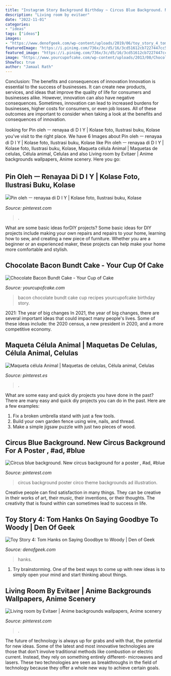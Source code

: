 ```yaml
---
title: "Instagram Story Background Birthday ~ Circus Blue Background. New Circus Background For A Poster , #ad, #blue"
description: "Living room by evitaer"
date: "2022-11-01"
categories:
- "ideas"
tags: ["ideas"]
images:
- "https://www.denofgeek.com/wp-content/uploads/2019/06/toy_story_4_tom_hanks_saying_goodbye.jpg?fit=1000%2C527"
featuredImage: "https://i.pinimg.com/736x/3c/d5/16/3cd51612cb7227447cc5a3570f73b5b0.jpg"
featured_image: "https://i.pinimg.com/736x/3c/d5/16/3cd51612cb7227447cc5a3570f73b5b0.jpg"
image: "https://www.yourcupofcake.com/wp-content/uploads/2013/08/Chocolate-Bacon-Bundt.jpg"
ShowToc: true
author: "Jamaal Rath"
---
```



Conclusion: The benefits and consequences of innovation
Innovation is essential to the success of businesses. It can create new products, services, and ideas that improve the quality of life for consumers and businesses alike. However, innovation can also have negative consequences. Sometimes, innovation can lead to increased burdens for businesses, higher costs for consumers, or even job losses. All of these outcomes are important to consider when taking a look at the benefits and consequences of innovation.

	

		
looking for Pin oleh ㅡ renayaa di D I Y | Kolase foto, Ilustrasi buku, Kolase you've visit to the right place. We have 6 Images about Pin oleh ㅡ renayaa di D I Y | Kolase foto, Ilustrasi buku, Kolase like Pin oleh ㅡ renayaa di D I Y | Kolase foto, Ilustrasi buku, Kolase, Maqueta célula Animal | Maquetas de celulas, Célula animal, Celulas and also Living room by Evitaer | Anime backgrounds wallpapers, Anime scenery. Here you go:
		
    
## Pin Oleh ㅡ Renayaa Di D I Y | Kolase Foto, Ilustrasi Buku, Kolase

<img loading=lazy src="https://i.pinimg.com/736x/9d/94/89/9d94892412b09cf916603a7f70e8c665.jpg" onerror="this.onerror=null;this.src='https://tse4.mm.bing.net/th?id=OIP.gb-NhWvTutBPzRKCv5oAlQHaNJ&amp;pid=15.1';" alt="Pin oleh ㅡ renayaa di D I Y | Kolase foto, Ilustrasi buku, Kolase">

_Source: pinterest.com_

>. 

	

What are some basic ideas forDIY projects?
Some basic ideas for DIY projects include making your own repairs and repairs to your home, learning how to sew, and creating a new piece of furniture. Whether you are a beginner or an experienced maker, these projects can help make your home more comfortable and stylish.

    
## Chocolate Bacon Bundt Cake - Your Cup Of Cake

<img loading=lazy src="https://www.yourcupofcake.com/wp-content/uploads/2013/08/Chocolate-Bacon-Bundt.jpg" onerror="this.onerror=null;this.src='https://tse4.mm.bing.net/th?id=OIP.kCV3A7Vsthu2K-BVN__H7QHaLH&amp;pid=15.1';" alt="Chocolate Bacon Bundt Cake - Your Cup of Cake">

_Source: yourcupofcake.com_

>bacon chocolate bundt cake cup recipes yourcupofcake birthday story. 

	

2021: The year of big changes
In 2021, the year of big changes, there are several important ideas that could impact many people's lives. Some of these ideas include: the 2020 census, a new president in 2020, and a more competitive economy.

    
## Maqueta Célula Animal | Maquetas De Celulas, Célula Animal, Celulas

<img loading=lazy src="https://i.pinimg.com/736x/03/a2/78/03a27832f839f99e2e5ae080b1245903.jpg" onerror="this.onerror=null;this.src='https://tse3.mm.bing.net/th?id=OIP.T5oNGjnvSKgOlwkv8c0UVAHaJ3&amp;pid=15.1';" alt="Maqueta célula Animal | Maquetas de celulas, Célula animal, Celulas">

_Source: pinterest.es_

>. 

	

What are some easy and quick diy projects you have done in the past?
There are many easy and quick diy projects you can do in the past. Here are a few examples:
1. Fix a broken umbrella stand with just a few tools.
2. Build your own garden fence using wire, nails, and thread.
3. Make a simple jigsaw puzzle with just two pieces of wood.

    
## Circus Blue Background. New Circus Background For A Poster , #ad, #blue

<img loading=lazy src="https://i.pinimg.com/736x/3c/d5/16/3cd51612cb7227447cc5a3570f73b5b0.jpg" onerror="this.onerror=null;this.src='https://tse4.mm.bing.net/th?id=OIP.v9GH1MpPvOsHGV-Tc1FuVgHaKe&amp;pid=15.1';" alt="Circus blue background. New circus background for a poster , #ad, #blue">

_Source: pinterest.com_

>circus background poster circo theme backgrounds ad illustration. 

	

Creative people can find satisfaction in many things. They can be creative in their works of art, their music, their inventions, or their thoughts. The creativity that is found within can sometimes lead to success in life.

    
## Toy Story 4: Tom Hanks On Saying Goodbye To Woody | Den Of Geek

<img loading=lazy src="https://www.denofgeek.com/wp-content/uploads/2019/06/toy_story_4_tom_hanks_saying_goodbye.jpg?fit=1000%2C527" onerror="this.onerror=null;this.src='https://tse1.mm.bing.net/th?id=OIP.LdWY4D_A4iaBR1aRpf-4ugHaD5&amp;pid=15.1';" alt="Toy Story 4: Tom Hanks on Saying Goodbye to Woody | Den of Geek">

_Source: denofgeek.com_

>hanks. 

	

1. Try brainstorming. One of the best ways to come up with new ideas is to simply open your mind and start thinking about things.

    
## Living Room By Evitaer | Anime Backgrounds Wallpapers, Anime Scenery

<img loading=lazy src="https://i.pinimg.com/736x/d2/47/c9/d247c9dee9f47347702aa40696abfe96.jpg" onerror="this.onerror=null;this.src='https://tse2.mm.bing.net/th?id=OIP.EFTumrGphZb6qj7a_GIKkgHaEK&amp;pid=15.1';" alt="Living room by Evitaer | Anime backgrounds wallpapers, Anime scenery">

_Source: pinterest.com_

>. 

	

The future of technology is always up for grabs and with that, the potential for new ideas. Some of the latest and most innovative technologies are those that don't involve traditional methods like combustion or electric current. Instead, they rely on something entirely different- microwaves and lasers. These two technologies are seen as breakthroughs in the field of technology because they offer a whole new way to achieve certain goals.

